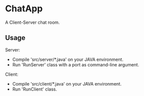 # ChatApp

A Client-Server chat room.


## Usage
Server:
- Compile 'src/server/*.java' on your JAVA environment.
- Run 'RunServer' class with a port as command-line argument.

Client:
- Compile 'src/client/*.java' on your JAVA environment.
- Run 'RunClient' class.

